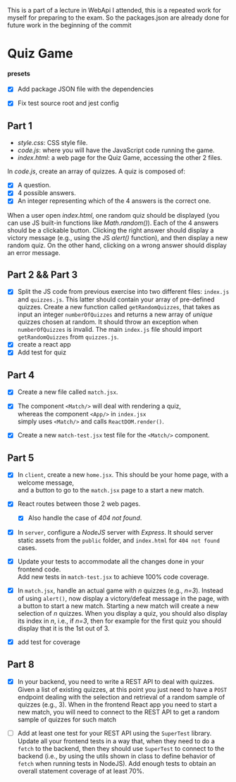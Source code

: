 This is a part of a lecture in WebApi I attended, this is a repeated work for
myself for preparing to the exam. So the packages.json are already done for future work in the beginning
of the commit
# Quiz Game



#### presets 
* [x] Add package JSON file with the dependencies
* [x] Fix test source root and jest config



## Part 1

* *style.css*: CSS style file.
* *code.js*: where you will have the JavaScript code running the game.
* *index.html*: a web page for the Quiz Game, accessing the other 2 files.


In *code.js*, create an array of quizzes. A quiz is composed of:

* [x] A question.
* [x] 4 possible answers.
* [x] An integer representing which of the 4 answers is the correct one.
  
When a user open *index.html*, one random quiz should be displayed (you
can use JS built-in functions like *Math.random()*).
Each of the 4 answers should be a clickable button.
Clicking the right answer should display a victory message (e.g., using
the JS *alert()* function), and then display a new random quiz.
On the other hand, clicking on a wrong answer should display an error message.


## Part 2 && Part 3

* [x] Split the JS code from previous exercise into two different files: `index.js`
  and `quizzes.js`.
  This latter should contain your array of pre-defined quizzes.
  Create a new function called `getRandomQuizzes`, that takes as input an integer
  `numberOfQuizzes` and returns a new array of *unique* quizzes chosen at random.
  It should throw an exception when  `numberOfQuizzes`  is invalid.
  The main `index.js` file should import `getRandomQuizzes` from `quizzes.js`.
* [x] create a react app 
* [x] Add test for quiz

## Part 4

* [x] Create a new file called `match.jsx`.
* [x] The component `<Match/>` will deal with rendering a quiz,  
      whereas the component `<App/>` in `index.jsx`  
      simply uses `<Match/>` and calls `ReactDOM.render()`.
* [x] Create a new `match-test.jsx` test file for the `<Match/>` component.


## Part 5
* [x] In `client`, create a new `home.jsx`. This should be your home page, with a welcome message,  
  and a button to go to the `match.jsx` page to a start a new match.
* [x] React routes between those 2 web pages.
  * [x] Also handle the case of *404 not found*.

* [x] In `server`, configure a *NodeJS* server with *Express*. It should server static assets 
  from the `public` folder, and `index.html` for `404 not found` cases.
  
* [x] Update your tests to accommodate all the changes done in your frontend code.  
  Add new tests in `match-test.jsx` to achieve 100% code coverage.
  
* [x] In `match.jsx`, handle an actual game with *n* quizzes (e.g., *n=3*).
  Instead of using `alert()`, now display a victory/defeat message in the page,
  with a button to start a new match.
  Starting a new match will create a new selection of *n* quizzes.
  When you display a quiz, you should also display its index in *n*, i.e., if *n=3*,
  then for example for the first quiz you should display that it is the 1st out of 3.

* [x] add test for coverage

## Part 8

* [x] In your backend, you need to write a REST API to deal with quizzes. Given a list of existing
  quizzes, at this point you just need to have a `POST` endpoint dealing with the selection
  and retrieval of a random sample of quizzes (e.g., 3).
  When in the frontend React app you need to start a new match, you will need to connect
  to the REST API to get a random sample of quizzes for such match
  
* [ ] Add at least one test for your REST API using the `SuperTest` library.    
  Update all your frontend tests in a way that, when they need to do a `fetch` to the
  backend, then they should use `SuperTest` to connect to the backend (i.e., by using the utils
  shown in class to define behavior of `fetch` when running tests in NodeJS).
  Add enough tests to obtain an overall statement coverage of at least 70%.